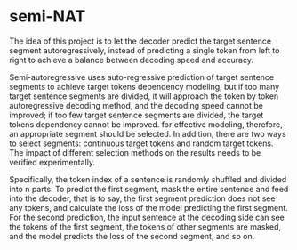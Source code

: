 # semi-NAT
The idea of this project is to let the decoder predict the target sentence segment autoregressively, 
instead of predicting a single token from left to right to achieve a balance between decoding speed and accuracy.


Semi-autoregressive uses auto-regressive prediction of target sentence segments to achieve target tokens dependency modeling, 
but if too many target sentence segments are divided, it will approach the token by token autoregressive decoding method, 
and the decoding speed cannot be improved; if too few target sentence segments are divided, the target tokens dependency cannot be improved. 
for effective modeling, therefore, an appropriate segment should be selected. 
In addition, there are two ways to select segments: continuous target tokens and random target tokens. 
The impact of different selection methods on the results needs to be verified experimentally.


Specifically, the token index of a sentence is randomly shuffled and divided into n parts. 
To predict the first segment, mask the entire sentence and feed into the decoder, that is to say, the first segment prediction does not see any tokens, 
and calculate the loss of the model predicting the first segment. For the second prediction, 
the input sentence at the decoding side can see the tokens of the first segment, the tokens of other segments are masked, 
and the model predicts the loss of the second segment, and so on.
